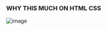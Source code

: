 ### WHY THIS MUCH ON HTML CSS

![image](https://github.com/user-attachments/assets/0f239f03-8b7d-4884-9a4e-7f898dbc8249)
